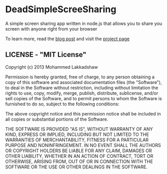 DeadSimpleScreeSharing
======================

A simple screen sharing app written in node.js that allows you to share you screen with anyone right from your browser

To learn more, read the [blog post](https://www.mohammedlakkadshaw.com/blog/deadsimplescreensharing-2-open-source-browser-based-self-hosted-screen-sharing.html/) and visit the [project page](http://deadsimplescreensharing.com)
## LICENSE - "MIT License"

Copyright (c) 2013 Mohammed Lakkadshaw

Permission is hereby granted, free of charge, to any person obtaining a copy of this software and associated documentation files (the "Software"), to deal in the Software without restriction, including without limitation the rights to use, copy, modify, merge, publish, distribute, sublicense, and/or sell copies of the Software, and to permit persons to whom the Software is furnished to do so, subject to the following conditions:

The above copyright notice and this permission notice shall be included in all copies or substantial portions of the Software.

THE SOFTWARE IS PROVIDED "AS IS", WITHOUT WARRANTY OF ANY KIND, EXPRESS OR IMPLIED, INCLUDING BUT NOT LIMITED TO THE WARRANTIES OF MERCHANTABILITY, FITNESS FOR A PARTICULAR PURPOSE AND NONINFRINGEMENT. IN NO EVENT SHALL THE AUTHORS OR COPYRIGHT HOLDERS BE LIABLE FOR ANY CLAIM, DAMAGES OR OTHER LIABILITY, WHETHER IN AN ACTION OF CONTRACT, TORT OR OTHERWISE, ARISING FROM, OUT OF OR IN CONNECTION WITH THE SOFTWARE OR THE USE OR OTHER DEALINGS IN THE SOFTWARE.
